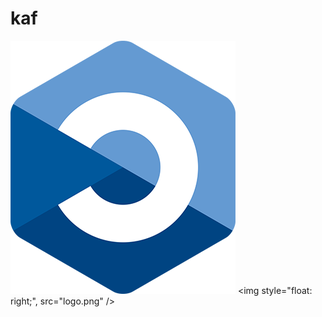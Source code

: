 # kaf
![alt text](https://github.com/IdoTauman/kaf/blob/main/logo.png?raw=true)
<img style="float: right;", src="logo.png" />

